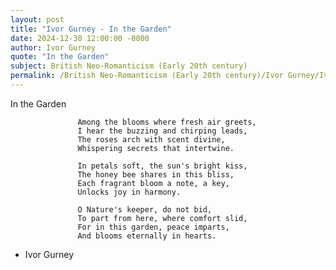 ```yaml
---
layout: post
title: "Ivor Gurney - In the Garden"
date: 2024-12-30 12:00:00 -0000
author: Ivor Gurney
quote: "In the Garden"
subject: British Neo-Romanticism (Early 20th century)
permalink: /British Neo-Romanticism (Early 20th century)/Ivor Gurney/Ivor Gurney - In the Garden
---
```


In the Garden

                   Among the blooms where fresh air greets,
                   I hear the buzzing and chirping leads,
                   The roses arch with scent divine,
                   Whispering secrets that intertwine.
                   
                   In petals soft, the sun's bright kiss,
                   The honey bee shares in this bliss,
                   Each fragrant bloom a note, a key,
                   Unlocks joy in harmony.
                   
                   O Nature's keeper, do not bid,
                   To part from here, where comfort slid,
                   For in this garden, peace imparts,
                   And blooms eternally in hearts.

- Ivor Gurney
